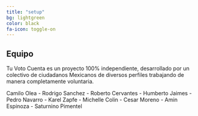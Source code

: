 ```yaml
---
title: "setup"
bg: lightgreen
color: black
fa-icon: toggle-on
---
```


## Equipo

Tu Voto Cuenta es un proyecto 100% independiente, desarrollado por un colectivo de ciudadanos Mexicanos de diversos perfiles trabajando de manera completamente voluntaria.

Camilo Olea - Rodrigo Sanchez - Roberto Cervantes - Humberto Jaimes - Pedro Navarro - Karel Zapfe - Michelle Colin - Cesar Moreno - Amin Espinoza - Saturnino Pimentel
